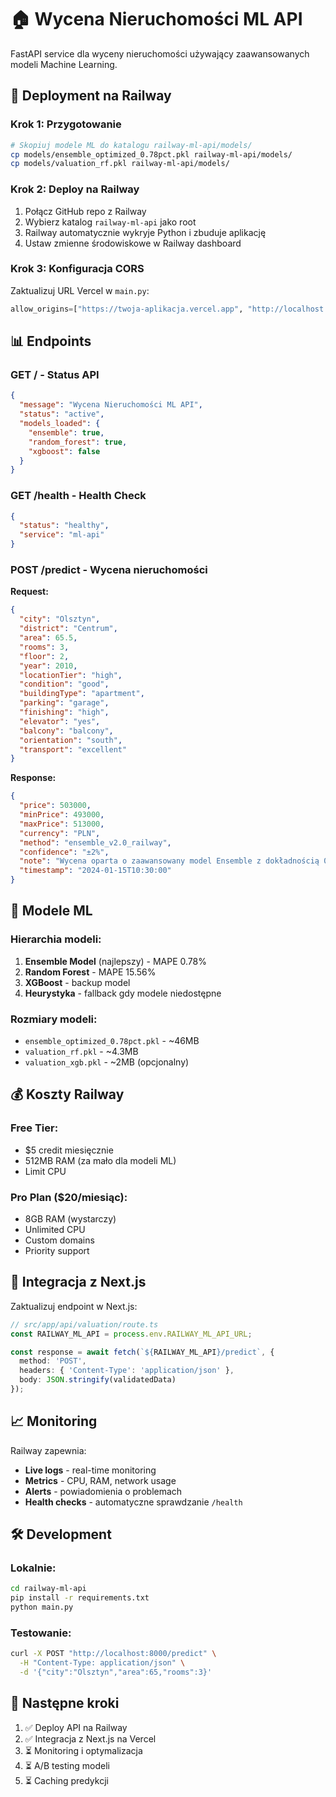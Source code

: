 # 🏠 Wycena Nieruchomości ML API

FastAPI service dla wyceny nieruchomości używający zaawansowanych modeli Machine Learning.

## 🚀 **Deployment na Railway**

### **Krok 1: Przygotowanie**
```bash
# Skopiuj modele ML do katalogu railway-ml-api/models/
cp models/ensemble_optimized_0.78pct.pkl railway-ml-api/models/
cp models/valuation_rf.pkl railway-ml-api/models/
```

### **Krok 2: Deploy na Railway**
1. Połącz GitHub repo z Railway
2. Wybierz katalog `railway-ml-api` jako root
3. Railway automatycznie wykryje Python i zbuduje aplikację
4. Ustaw zmienne środowiskowe w Railway dashboard

### **Krok 3: Konfiguracja CORS**
Zaktualizuj URL Vercel w `main.py`:
```python
allow_origins=["https://twoja-aplikacja.vercel.app", "http://localhost:3000"]
```

## 📊 **Endpoints**

### **GET /** - Status API
```json
{
  "message": "Wycena Nieruchomości ML API",
  "status": "active",
  "models_loaded": {
    "ensemble": true,
    "random_forest": true,
    "xgboost": false
  }
}
```

### **GET /health** - Health Check
```json
{
  "status": "healthy",
  "service": "ml-api"
}
```

### **POST /predict** - Wycena nieruchomości
**Request:**
```json
{
  "city": "Olsztyn",
  "district": "Centrum",
  "area": 65.5,
  "rooms": 3,
  "floor": 2,
  "year": 2010,
  "locationTier": "high",
  "condition": "good",
  "buildingType": "apartment",
  "parking": "garage",
  "finishing": "high",
  "elevator": "yes",
  "balcony": "balcony",
  "orientation": "south",
  "transport": "excellent"
}
```

**Response:**
```json
{
  "price": 503000,
  "minPrice": 493000,
  "maxPrice": 513000,
  "currency": "PLN",
  "method": "ensemble_v2.0_railway",
  "confidence": "±2%",
  "note": "Wycena oparta o zaawansowany model Ensemble z dokładnością 0.78% MAPE",
  "timestamp": "2024-01-15T10:30:00"
}
```

## 🔧 **Modele ML**

### **Hierarchia modeli:**
1. **Ensemble Model** (najlepszy) - MAPE 0.78%
2. **Random Forest** - MAPE 15.56% 
3. **XGBoost** - backup model
4. **Heurystyka** - fallback gdy modele niedostępne

### **Rozmiary modeli:**
- `ensemble_optimized_0.78pct.pkl` - ~46MB
- `valuation_rf.pkl` - ~4.3MB
- `valuation_xgb.pkl` - ~2MB (opcjonalny)

## 💰 **Koszty Railway**

### **Free Tier:**
- $5 credit miesięcznie
- 512MB RAM (za mało dla modeli ML)
- Limit CPU

### **Pro Plan ($20/miesiąc):**
- 8GB RAM (wystarczy)
- Unlimited CPU
- Custom domains
- Priority support

## 🔗 **Integracja z Next.js**

Zaktualizuj endpoint w Next.js:
```typescript
// src/app/api/valuation/route.ts
const RAILWAY_ML_API = process.env.RAILWAY_ML_API_URL;

const response = await fetch(`${RAILWAY_ML_API}/predict`, {
  method: 'POST',
  headers: { 'Content-Type': 'application/json' },
  body: JSON.stringify(validatedData)
});
```

## 📈 **Monitoring**

Railway zapewnia:
- **Live logs** - real-time monitoring
- **Metrics** - CPU, RAM, network usage  
- **Alerts** - powiadomienia o problemach
- **Health checks** - automatyczne sprawdzanie `/health`

## 🛠️ **Development**

### **Lokalnie:**
```bash
cd railway-ml-api
pip install -r requirements.txt
python main.py
```

### **Testowanie:**
```bash
curl -X POST "http://localhost:8000/predict" \
  -H "Content-Type: application/json" \
  -d '{"city":"Olsztyn","area":65,"rooms":3}'
```

## 🎯 **Następne kroki**

1. ✅ Deploy API na Railway
2. ✅ Integracja z Next.js na Vercel  
3. ⏳ Monitoring i optymalizacja
4. ⏳ A/B testing modeli
5. ⏳ Caching predykcji 